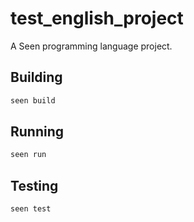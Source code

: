 # test_english_project

A Seen programming language project.

## Building

```bash
seen build
```

## Running

```bash
seen run
```

## Testing

```bash
seen test
```
